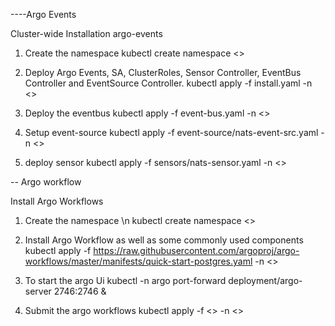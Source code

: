 ----Argo Events

Cluster-wide Installation argo-events
1) Create the namespace
    kubectl create namespace <<namespace>>

2) Deploy Argo Events, SA, ClusterRoles, Sensor Controller, EventBus Controller and EventSource Controller. 
    kubectl apply -f install.yaml -n <<namespace>>

3) Deploy the eventbus
    kubectl apply -f event-bus.yaml -n <<namespace>>

4) Setup event-source
    kubectl apply -f event-source/nats-event-src.yaml -n <<namespace>>

5) deploy sensor
    kubectl apply -f sensors/nats-sensor.yaml -n <<namespace>>

-- Argo workflow

Install Argo Workflows
1) Create the namespace \n
    kubectl create namespace <<namespace>>

2) Install Argo Workflow as well as some commonly used components
    kubectl apply  -f https://raw.githubusercontent.com/argoproj/argo-workflows/master/manifests/quick-start-postgres.yaml -n <<namespace>>

3) To start the argo Ui
 kubectl -n argo port-forward deployment/argo-server 2746:2746 &

4) Submit the argo workflows
    kubectl apply  -f  <<workflow yaml>> -n <<namespace>>


	

	
